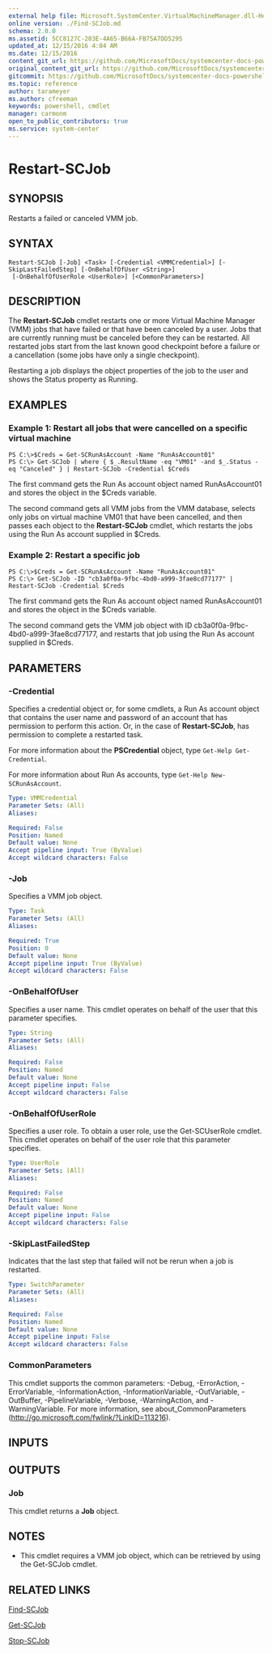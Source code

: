```yaml
---
external help file: Microsoft.SystemCenter.VirtualMachineManager.dll-Help.xml
online version: ./Find-SCJob.md
schema: 2.0.0
ms.assetid: 5CC8127C-203E-4A65-B66A-FB75A7DD5295
updated_at: 12/15/2016 4:04 AM
ms.date: 12/15/2016
content_git_url: https://github.com/MicrosoftDocs/systemcenter-docs-powershell/blob/master/systemcenter-cmdlets/SystemCenter2016/VirtualMachineManager/vlatest/Restart-SCJob.md
original_content_git_url: https://github.com/MicrosoftDocs/systemcenter-docs-powershell/blob/master/systemcenter-cmdlets/SystemCenter2016/VirtualMachineManager/vlatest/Restart-SCJob.md
gitcommit: https://github.com/MicrosoftDocs/systemcenter-docs-powershell/blob/7df4508c7b907a214e6a8eca76037b06065ef078/systemcenter-cmdlets/SystemCenter2016/VirtualMachineManager/vlatest/Restart-SCJob.md
ms.topic: reference
author: tarameyer
ms.author: cfreeman
keywords: powershell, cmdlet
manager: carmonm
open_to_public_contributors: true
ms.service: system-center
---
```


# Restart-SCJob

## SYNOPSIS
Restarts a failed or canceled VMM job.

## SYNTAX

```
Restart-SCJob [-Job] <Task> [-Credential <VMMCredential>] [-SkipLastFailedStep] [-OnBehalfOfUser <String>]
 [-OnBehalfOfUserRole <UserRole>] [<CommonParameters>]
```

## DESCRIPTION
The **Restart-SCJob** cmdlet restarts one or more Virtual Machine Manager (VMM) jobs that have failed or that have been canceled by a user.
Jobs that are currently running must be canceled before they can be restarted.
All restarted jobs start from the last known good checkpoint before a failure or a cancellation (some jobs have only a single checkpoint).

Restarting a job displays the object properties of the job to the user and shows the Status property as Running.

## EXAMPLES

### Example 1: Restart all jobs that were cancelled on a specific virtual machine
```
PS C:\>$Creds = Get-SCRunAsAccount -Name "RunAsAccount01"
PS C:\> Get-SCJob | where { $_.ResultName -eq "VM01" -and $_.Status -eq "Canceled" } | Restart-SCJob -Credential $Creds
```

The first command gets the Run As account object named RunAsAccount01 and stores the object in the $Creds variable.

The second command gets all VMM jobs from the VMM database, selects only jobs on virtual machine VM01 that have been cancelled, and then passes each object to the **Restart-SCJob** cmdlet, which restarts the jobs using the Run As account supplied in $Creds.

### Example 2: Restart a specific job
```
PS C:\>$Creds = Get-SCRunAsAccount -Name "RunAsAccount01"
PS C:\> Get-SCJob -ID "cb3a0f0a-9fbc-4bd0-a999-3fae8cd77177" | Restart-SCJob -Credential $Creds
```

The first command gets the Run As account object named RunAsAccount01 and stores the object in the $Creds variable.

The second command gets the VMM job object with ID cb3a0f0a-9fbc-4bd0-a999-3fae8cd77177, and restarts that job using the Run As account supplied in $Creds.

## PARAMETERS

### -Credential
Specifies a credential object or, for some cmdlets, a Run As account object that contains the user name and password of an account that has permission to perform this action.
Or, in the case of **Restart-SCJob**, has permission to complete a restarted task.

For more information about the **PSCredential** object, type `Get-Help Get-Credential`.

For more information about Run As accounts, type `Get-Help New-SCRunAsAccount`.

```yaml
Type: VMMCredential
Parameter Sets: (All)
Aliases: 

Required: False
Position: Named
Default value: None
Accept pipeline input: True (ByValue)
Accept wildcard characters: False
```

### -Job
Specifies a VMM job object.

```yaml
Type: Task
Parameter Sets: (All)
Aliases: 

Required: True
Position: 0
Default value: None
Accept pipeline input: True (ByValue)
Accept wildcard characters: False
```

### -OnBehalfOfUser
Specifies a user name.
This cmdlet operates on behalf of the user that this parameter specifies.

```yaml
Type: String
Parameter Sets: (All)
Aliases: 

Required: False
Position: Named
Default value: None
Accept pipeline input: False
Accept wildcard characters: False
```

### -OnBehalfOfUserRole
Specifies a user role.
To obtain a user role, use the Get-SCUserRole cmdlet.
This cmdlet operates on behalf of the user role that this parameter specifies.

```yaml
Type: UserRole
Parameter Sets: (All)
Aliases: 

Required: False
Position: Named
Default value: None
Accept pipeline input: False
Accept wildcard characters: False
```

### -SkipLastFailedStep
Indicates that the last step that failed will not be rerun when a job is restarted.

```yaml
Type: SwitchParameter
Parameter Sets: (All)
Aliases: 

Required: False
Position: Named
Default value: None
Accept pipeline input: False
Accept wildcard characters: False
```

### CommonParameters
This cmdlet supports the common parameters: -Debug, -ErrorAction, -ErrorVariable, -InformationAction, -InformationVariable, -OutVariable, -OutBuffer, -PipelineVariable, -Verbose, -WarningAction, and -WarningVariable. For more information, see about_CommonParameters (http://go.microsoft.com/fwlink/?LinkID=113216).

## INPUTS

## OUTPUTS

### Job
This cmdlet returns a **Job** object.

## NOTES
* This cmdlet requires a VMM job object, which can be retrieved by using the Get-SCJob cmdlet.

## RELATED LINKS

[Find-SCJob](xref:SystemCenter2016/VirtualMachineManager/vlatest/Find-SCJob.md)

[Get-SCJob](xref:SystemCenter2016/VirtualMachineManager/vlatest/Get-SCJob.md)

[Stop-SCJob](xref:SystemCenter2016/VirtualMachineManager/vlatest/Stop-SCJob.md)


